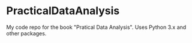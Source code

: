 # PracticalDataAnalysis
My code repo for the book "Pratical Data Analysis". Uses Python 3.x and other packages.
